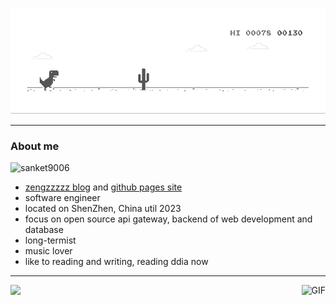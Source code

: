 ![Dino](https://raw.githubusercontent.com/sanket9006/sanket9006/master/dino.gif)

---

### About me

<p align="left"> <img src="https://komarev.com/ghpvc/?username=zengzzzzz" alt="sanket9006" /> </p> 

- [zengzzzzz blog](https://www.cnblogs.com/zengzzzzz/) and [github pages site](https://zengzzzzz.github.io/) 
- software engineer
- located on ShenZhen, China util 2023
- focus on open source api gateway, backend of web development and database
- long-termist 
- music lover
- like to reading and writing, reading ddia now

---

<img align="right" alt="GIF" height="160px" src="https://media.giphy.com/media/du3J3cXyzhj75IOgvA/giphy.gif" />

<a href="/">
  <img height="200" src="https://github-readme-stats.vercel.app/api?username=zengzzzzz&show_icons=true&include_all_commits=true&count_private=true&title_color=333" />
</a>
